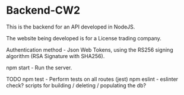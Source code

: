 # Backend-CW2

This is the backend for an API developed in NodeJS.

The website being developed is for a License trading company.

Authentication method - Json Web Tokens, using the RS256 signing algorithm (RSA Signature with SHA256).

npm start - Run the server.

TODO
npm test - Perform tests on all routes (jest)
npm eslint - eslinter check?
scripts for building / deleting / populating the db?